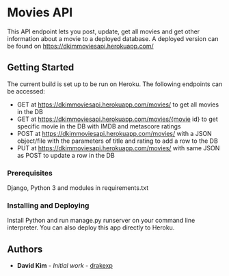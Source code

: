 # Movies API

This API endpoint lets you post, update, get all movies and get other information about a movie to a deployed database.
A deployed version can be found on https://dkimmoviesapi.herokuapp.com/

## Getting Started

The current build is set up to be run on Heroku. 
The following endpoints can be accessed:
- GET at https://dkimmoviesapi.herokuapp.com/movies/ to get all movies in the DB
- GET at https://dkimmoviesapi.herokuapp.com/movies/{movie id} to get specific movie in the DB with IMDB and metascore ratings
- POST at https://dkimmoviesapi.herokuapp.com/movies/ with a JSON object/file with the parameters of title and rating to add a row to the DB
- PUT at https://dkimmoviesapi.herokuapp.com/movies/ with same JSON as POST to update a row in the DB

### Prerequisites

Django, Python 3 and modules in requirements.txt

### Installing and Deploying

Install Python and run manage.py runserver on your command line interpreter.
You can also deploy this app directly to Heroku.

## Authors

* **David Kim** - *Initial work* - [drakexp](https://github.com/drakexp)

